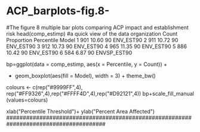 # ACP_barplots-fig.8-
#The figure 8 multiple bar plots comparing ACP impact and establishment risk
head(comp_estimp) #a quick view of the data organization
  Count Proportion Percentile       Model
1   901      10.60         90   ENV_EST90
2   911      10.72         90   ENV_EST90
3   912      10.73         90   ENV_EST90
4   965      11.35         90   ENV_EST90
5   886      10.42         90   ENV_EST90
6   584       6.87         90 ENVSP_EST90

bp=ggplot(data = comp_estimp, aes(x = Percentile, y = Count)) + 
+ geom_boxplot(aes(fill = Model), width = 3) + theme_bw()



colours <- c(rep("#9999FF",4), rep("#FF9326",4),rep("#FFFF4D",4),rep("#D92121",4))
bp+scale_fill_manual (values=colours)

xlab("Percentile Threshold")+
ylab("Percent Area Affected")
######################################################################################
